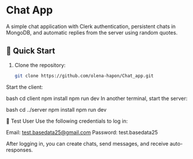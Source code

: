 # Chat App

A simple chat application with Clerk authentication, persistent chats in MongoDB, and automatic replies from the server using random quotes.

## 🚀 Quick Start

1. Clone the repository:
   ```bash
   git clone https://github.com/olena-hapon/Chat_app.git
Start the client:

bash
cd client
npm install
npm run dev
In another terminal, start the server:

bash
cd ../server
npm install
npm run dev

🔐 Test User
Use the following credentials to log in:

Email: test.basedata25@gmail.com
Password: test.basedata25

After logging in, you can create chats, send messages, and receive auto-responses.
